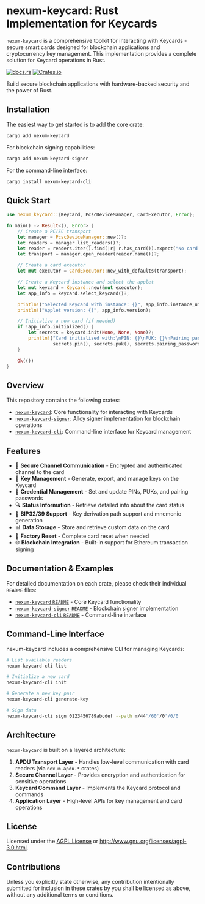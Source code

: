 # nexum-keycard: Rust Implementation for Keycards

`nexum-keycard` is a comprehensive toolkit for interacting with Keycards - secure smart cards designed for blockchain applications and cryptocurrency key management. This implementation provides a complete solution for Keycard operations in Rust.

[![docs.rs](https://img.shields.io/docsrs/nexum-keycard/latest)](https://docs.rs/nexum-keycard)
[![Crates.io](https://img.shields.io/crates/v/nexum-keycard)](https://crates.io/crates/nexum-keycard)

Build secure blockchain applications with hardware-backed security and the power of Rust.

## Installation

The easiest way to get started is to add the core crate:

```sh
cargo add nexum-keycard
```

For blockchain signing capabilities:

```sh
cargo add nexum-keycard-signer
```

For the command-line interface:

```sh
cargo install nexum-keycard-cli
```

## Quick Start

```rust
use nexum_keycard::{Keycard, PcscDeviceManager, CardExecutor, Error};

fn main() -> Result<(), Error> {
    // Create a PC/SC transport
    let manager = PcscDeviceManager::new()?;
    let readers = manager.list_readers()?;
    let reader = readers.iter().find(|r| r.has_card()).expect("No card present");
    let transport = manager.open_reader(reader.name())?;

    // Create a card executor
    let mut executor = CardExecutor::new_with_defaults(transport);

    // Create a Keycard instance and select the applet
    let mut keycard = Keycard::new(&mut executor);
    let app_info = keycard.select_keycard()?;

    println!("Selected Keycard with instance: {}", app_info.instance_uid);
    println!("Applet version: {}", app_info.version);

    // Initialize a new card (if needed)
    if !app_info.initialized() {
        let secrets = keycard.init(None, None, None)?;
        println!("Card initialized with:\nPIN: {}\nPUK: {}\nPairing password: {}",
                 secrets.pin(), secrets.puk(), secrets.pairing_password());
    }

    Ok(())
}
```

## Overview

This repository contains the following crates:

- [`nexum-keycard`]: Core functionality for interacting with Keycards
- [`nexum-keycard-signer`]: Alloy signer implementation for blockchain operations
- [`nexum-keycard-cli`]: Command-line interface for Keycard management

[`nexum-keycard`]: https://github.com/nullisxyz/keycard/tree/main/crates/keycard
[`nexum-keycard-signer`]: https://github.com/nullisxyz/keycard/tree/main/crates/signer
[`nexum-keycard-cli`]: https://github.com/nullisxyz/keycard/tree/main/crates/cli

## Features

- 🔐 **Secure Channel Communication** - Encrypted and authenticated channel to the card
- 🔑 **Key Management** - Generate, export, and manage keys on the Keycard
- 📝 **Credential Management** - Set and update PINs, PUKs, and pairing passwords
- 🔍 **Status Information** - Retrieve detailed info about the card status
- 🔄 **BIP32/39 Support** - Key derivation path support and mnemonic generation
- 📊 **Data Storage** - Store and retrieve custom data on the card
- 📱 **Factory Reset** - Complete card reset when needed
- 🌐 **Blockchain Integration** - Built-in support for Ethereum transaction signing

## Documentation & Examples

For detailed documentation on each crate, please check their individual `README` files:

- [`nexum-keycard` `README`](./crates/keycard/README.md) - Core Keycard functionality
- [`nexum-keycard-signer` `README`](./crates/signer/README.md) - Blockchain signer implementation
- [`nexum-keycard-cli` `README`](./crates/cli/README.md) - Command-line interface

## Command-Line Interface

nexum-keycard includes a comprehensive CLI for managing Keycards:

```sh
# List available readers
nexum-keycard-cli list

# Initialize a new card
nexum-keycard-cli init

# Generate a new key pair
nexum-keycard-cli generate-key

# Sign data
nexum-keycard-cli sign 0123456789abcdef --path m/44'/60'/0'/0/0
```

## Architecture

`nexum-keycard` is built on a layered architecture:

1. **APDU Transport Layer** - Handles low-level communication with card readers (via `nexum-apdu-*` crates)
2. **Secure Channel Layer** - Provides encryption and authentication for sensitive operations
3. **Keycard Command Layer** - Implements the Keycard protocol and commands
4. **Application Layer** - High-level APIs for key management and card operations

## License

Licensed under the [AGPL License](LICENSE) or http://www.gnu.org/licenses/agpl-3.0.html.

## Contributions

Unless you explicitly state otherwise, any contribution intentionally submitted for inclusion in these crates by you shall be licensed as above, without any additional terms or conditions.
